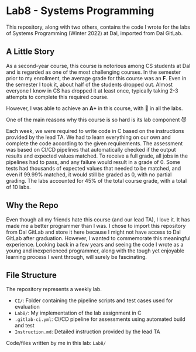# Lab8 - Systems Programming

This repository, along with two others, contains the code I wrote for the labs of Systems Programming (Winter 2022) at Dal, imported from Dal GitLab.

## A Little Story

As a second-year course, this course is notorious among CS students at Dal and is regarded as one of the most challenging courses. In the semester prior to my enrollment, the average grade for this course was an **F**. 
Even in the semester I took it, about half of the students dropped out. 
Almost everyone I know in CS has dropped it at least once, typically taking 2-3 attempts to complete this required course. 

However, I was able to achieve an **A+** in this course, with :100: in all the labs.

One of the main reasons why this course is so hard is its lab component :smiling_imp:

Each week, we were required to write code in C based on the instructions provided by the lead TA. 
We had to learn everything on our own and complete the code according to the given requirements. 
The assessment was based on CI/CD pipelines that automatically checked if the output results and expected values matched. 
To receive a full grade, all jobs in the pipelines had to pass, and any failure would result in a grade of 0.
Some tests had thousands of expected values that needed to be matched, and even if 99.99% matched, it would still be graded as 0, with no partial grading. 
The labs accounted for 45% of the total course grade, with a total of 10 labs.


## Why the Repo
Even though all my friends hate this course (and our lead TA), I love it. 
It has made me a better programmer than I was. 
I chose to import this repository from Dal GitLab and store it here because I might not have access to Dal GitLab after graduation. 
However, I wanted to commemorate this meaningful experience. 
Looking back in a few years and seeing the code I wrote as a young and inexperienced programmer, along with the tough yet enjoyable learning process I went through, 
will surely be fascinating. 

## File Structure

The repository represents a weekly lab. 

- `CI/`: Folder containing the pipeline scripts and test cases used for evaluation
- `Lab8/`: My implementation of the lab assignment in C
- `.gitlab-ci.yml`: CI/CD pipeline for assessments using automated build and test
- `Instruction.md`: Detailed instruction provided by the lead TA

Code/files written by me in this lab: `Lab8/`
